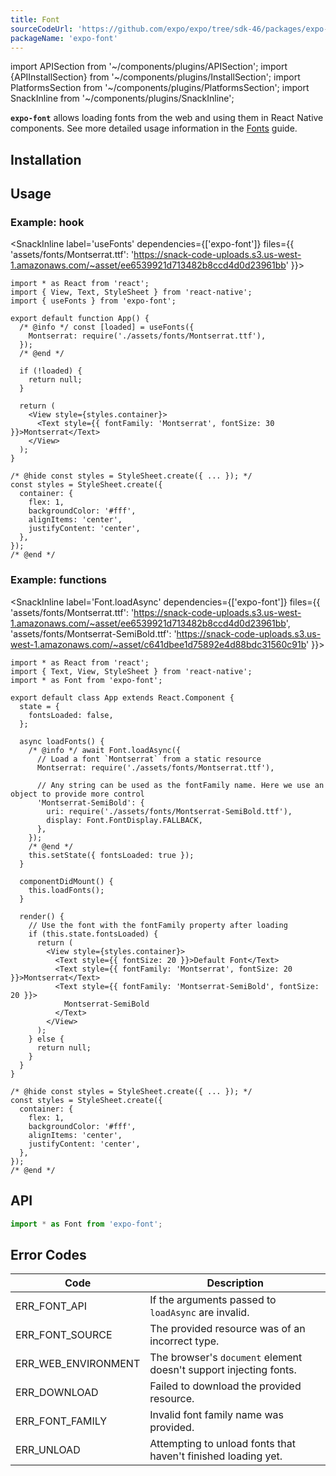 ```yaml
---
title: Font
sourceCodeUrl: 'https://github.com/expo/expo/tree/sdk-46/packages/expo-font'
packageName: 'expo-font'
---
```


import APISection from '~/components/plugins/APISection';
import {APIInstallSection} from '~/components/plugins/InstallSection';
import PlatformsSection from '~/components/plugins/PlatformsSection';
import SnackInline from '~/components/plugins/SnackInline';

**`expo-font`** allows loading fonts from the web and using them in React Native components. See more detailed usage information in the [Fonts](../../../guides/using-custom-fonts.md) guide.

<PlatformsSection android emulator ios simulator web />

## Installation

<APIInstallSection />

## Usage

### Example: hook

<SnackInline
label='useFonts'
dependencies={['expo-font']}
files={{
'assets/fonts/Montserrat.ttf': 'https://snack-code-uploads.s3.us-west-1.amazonaws.com/~asset/ee6539921d713482b8ccd4d0d23961bb'
}}>

```tsx
import * as React from 'react';
import { View, Text, StyleSheet } from 'react-native';
import { useFonts } from 'expo-font';

export default function App() {
  /* @info */ const [loaded] = useFonts({
    Montserrat: require('./assets/fonts/Montserrat.ttf'),
  });
  /* @end */

  if (!loaded) {
    return null;
  }

  return (
    <View style={styles.container}>
      <Text style={{ fontFamily: 'Montserrat', fontSize: 30 }}>Montserrat</Text>
    </View>
  );
}

/* @hide const styles = StyleSheet.create({ ... }); */
const styles = StyleSheet.create({
  container: {
    flex: 1,
    backgroundColor: '#fff',
    alignItems: 'center',
    justifyContent: 'center',
  },
});
/* @end */
```

</SnackInline>

### Example: functions

<SnackInline
label='Font.loadAsync'
dependencies={['expo-font']}
files={{
'assets/fonts/Montserrat.ttf': 'https://snack-code-uploads.s3.us-west-1.amazonaws.com/~asset/ee6539921d713482b8ccd4d0d23961bb',
'assets/fonts/Montserrat-SemiBold.ttf': 'https://snack-code-uploads.s3.us-west-1.amazonaws.com/~asset/c641dbee1d75892e4d88bdc31560c91b'
}}>

```tsx
import * as React from 'react';
import { Text, View, StyleSheet } from 'react-native';
import * as Font from 'expo-font';

export default class App extends React.Component {
  state = {
    fontsLoaded: false,
  };

  async loadFonts() {
    /* @info */ await Font.loadAsync({
      // Load a font `Montserrat` from a static resource
      Montserrat: require('./assets/fonts/Montserrat.ttf'),

      // Any string can be used as the fontFamily name. Here we use an object to provide more control
      'Montserrat-SemiBold': {
        uri: require('./assets/fonts/Montserrat-SemiBold.ttf'),
        display: Font.FontDisplay.FALLBACK,
      },
    });
    /* @end */
    this.setState({ fontsLoaded: true });
  }

  componentDidMount() {
    this.loadFonts();
  }

  render() {
    // Use the font with the fontFamily property after loading
    if (this.state.fontsLoaded) {
      return (
        <View style={styles.container}>
          <Text style={{ fontSize: 20 }}>Default Font</Text>
          <Text style={{ fontFamily: 'Montserrat', fontSize: 20 }}>Montserrat</Text>
          <Text style={{ fontFamily: 'Montserrat-SemiBold', fontSize: 20 }}>
            Montserrat-SemiBold
          </Text>
        </View>
      );
    } else {
      return null;
    }
  }
}

/* @hide const styles = StyleSheet.create({ ... }); */
const styles = StyleSheet.create({
  container: {
    flex: 1,
    backgroundColor: '#fff',
    alignItems: 'center',
    justifyContent: 'center',
  },
});
/* @end */
```

</SnackInline>

## API

```js
import * as Font from 'expo-font';
```

<APISection packageName="expo-font" />

## Error Codes

| Code                | Description                                                       |
| ------------------- | ----------------------------------------------------------------- |
| ERR_FONT_API        | If the arguments passed to `loadAsync` are invalid.               |
| ERR_FONT_SOURCE     | The provided resource was of an incorrect type.                   |
| ERR_WEB_ENVIRONMENT | The browser's `document` element doesn't support injecting fonts. |
| ERR_DOWNLOAD        | Failed to download the provided resource.                         |
| ERR_FONT_FAMILY     | Invalid font family name was provided.                            |
| ERR_UNLOAD          | Attempting to unload fonts that haven't finished loading yet.     |
